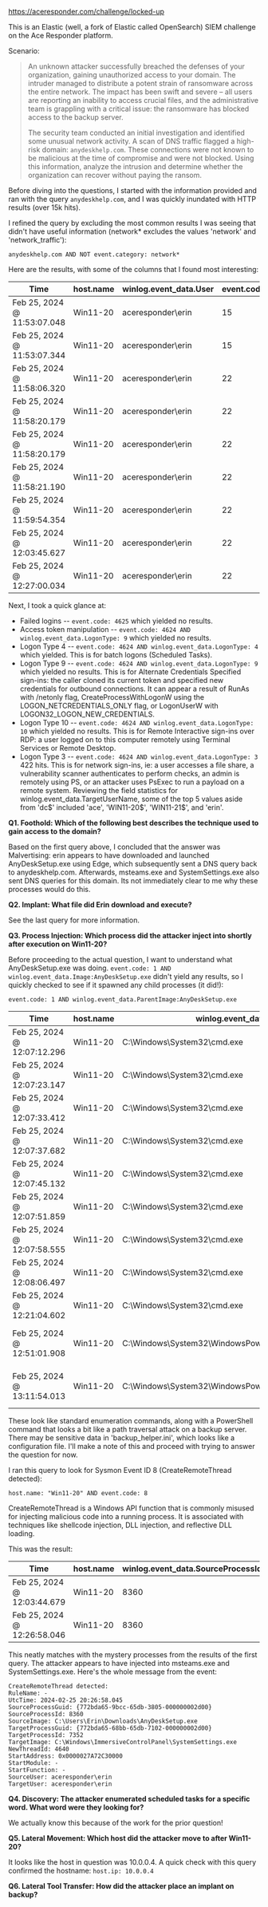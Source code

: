 https://aceresponder.com/challenge/locked-up

This is an Elastic (well, a fork of Elastic called OpenSearch) SIEM challenge on the Ace Responder platform.

Scenario:

>An unknown attacker successfully breached the defenses of your organization, gaining unauthorized access to your domain. The intruder managed to distribute a potent strain of ransomware across the entire network. The impact has been swift and severe – all users are reporting an inability to access crucial files, and the administrative team is grappling with a critical issue: the ransomware has blocked access to the backup server.
>
>The security team conducted an initial investigation and identified some unusual network activity. A scan of DNS traffic flagged a high-risk domain: `anydeskhelp.com`. These connections were not known to be malicious at the time of compromise and were not blocked. Using this information, analyze the intrusion and determine whether the organization can recover without paying the ransom.

Before diving into the questions, I started with the information provided and ran with the 
query `anydeskhelp.com`, and I was quickly inundated with HTTP results (over 15k hits). 

I refined the query by excluding the most common results I was seeing that didn't have useful information (network* excludes the values 'network' and 'network_traffic'):

```
anydeskhelp.com AND NOT event.category: network*
```

Here are the results, with some of the columns that I found most interesting:


| Time                         | host.name  | winlog.event_data.User | event.code | event.action                     | winlog.event_data.Image                                                         | winlog.event_data.Contents                                                                                                                                    |
|------------------------------|------------|-------------------------|------------|----------------------------------|----------------------------------------------------------------------------------|--------------------------------------------------------------------------------------------------------------------------------------------------------------|
| Feb 25, 2024 @ 11:53:07.048 | Win11-20   | aceresponder\erin       | 15         | File stream created (rule: FileCreateStreamHash) | C:\Program Files (x86)\Microsoft\Edge\Application\msedge.exe                      | [ZoneTransfer] ZoneId=3 ReferrerUrl=http://anydeskhelp.com:443/?tm=tt&ap=gads&aaid=ada8XDYJCV5Nw&gclid=EAIaIQobChMIprXBmp7HhAMV0ICOCB0QwgWsEAEYASAAEgJtjPD_BwE |
| Feb 25, 2024 @ 11:53:07.344 | Win11-20   | aceresponder\erin       | 15         | File stream created (rule: FileCreateStreamHash) | C:\Program Files (x86)\Microsoft\Edge\Application\msedge.exe                      | [ZoneTransfer] ZoneId=3 ReferrerUrl=http://anydeskhelp.com:443/?tm=tt&ap=gads&aaid=ada8XDYJCV5Nw&gclid=EAIaIQobChMIprXBmp7HhAMV0ICOCB0QwgWsEAEYASAAEgJtjPD_BwE HostUrl=http://anydeskhelp.com:443/AnyDeskSetup.exe |
| Feb 25, 2024 @ 11:58:06.320 | Win11-20   | aceresponder\erin       | 22         | Dns query (rule: DnsQuery)       | C:\Users\Erin\Downloads\AnyDeskSetup.exe                                         | -                                                                                                                                                            |
| Feb 25, 2024 @ 11:58:20.179 | Win11-20   | aceresponder\erin       | 22         | Dns query (rule: DnsQuery)       | C:\Users\Erin\Downloads\AnyDeskSetup.exe                                         | -                                                                                                                                                            |
| Feb 25, 2024 @ 11:58:20.179 | Win11-20   | aceresponder\erin       | 22         | Dns query (rule: DnsQuery)       | C:\Users\Erin\Downloads\AnyDeskSetup.exe                                         | -                                                                                                                                                            |
| Feb 25, 2024 @ 11:58:21.190 | Win11-20   | aceresponder\erin       | 22         | Dns query (rule: DnsQuery)       | C:\Users\Erin\Downloads\AnyDeskSetup.exe                                         | -                                                                                                                                                            |
| Feb 25, 2024 @ 11:59:54.354 | Win11-20   | aceresponder\erin       | 22         | Dns query (rule: DnsQuery)       | C:\Users\Erin\Downloads\AnyDeskSetup.exe                                         | -                                                                                                                                                            |
| Feb 25, 2024 @ 12:03:45.627 | Win11-20   | aceresponder\erin       | 22         | Dns query (rule: DnsQuery)       | C:\Program Files\WindowsApps\MicrosoftTeams_24004.1403.2634.2418_x64__8wekyb3d8bbwe\msteams.exe | -                                                                                                                                                            |
| Feb 25, 2024 @ 12:27:00.034 | Win11-20   | aceresponder\erin       | 22         | Dns query (rule: DnsQuery)       | C:\Windows\ImmersiveControlPanel\SystemSettings.exe                              | -                                                                                                                                                            |

Next, I took a quick glance at:

- Failed logins -- `event.code: 4625` which yielded no results.
- Access token manipulation -- `event.code: 4624 AND winlog.event_data.LogonType: 9` which yielded no results.
- Logon Type 4 -- `event.code: 4624 AND winlog.event_data.LogonType: 4` which yielded. This is for batch logons (Scheduled Tasks).
- Logon Type 9 -- `event.code: 4624 AND winlog.event_data.LogonType: 9` which yielded no results. This is for Alternate Credentials Specified sign-ins: the caller cloned its current token and specified new credentials for outbound connections. It can appear a result of RunAs with /netonly flag, CreateProcessWithLogonW using the LOGON_NETCREDENTIALS_ONLY flag, or LogonUserW with LOGON32_LOGON_NEW_CREDENTIALS.
- Logon Type 10 -- `event.code: 4624 AND winlog.event_data.LogonType: 10` which yielded no results. This is for Remote Interactive sign-ins over RDP: a user logged on to this computer remotely using Terminal Services or Remote Desktop.
- Logon Type 3 -- `event.code: 4624 AND winlog.event_data.LogonType: 3` 422 hits. This is for network sign-ins, ie: a user accesses a file share, a vulnerability scanner authenticates to perform checks, an admin is remotely using PS, or an attacker uses PsExec to run a payload on a remote system. Reviewing the field statistics for winlog.event_data.TargetUserName, some of the top 5 values aside from 'dc\$' included 'ace', 'WIN11-20\$', 'WIN11-21\$', and 'erin'.

**Q1. Foothold: Which of the following best describes the technique used to gain access to the domain?**

Based on the first query above, I concluded that the answer was Malvertising: erin appears to have downloaded and launched AnyDeskSetup.exe using Edge, which subsequently sent a DNS query back to anydeskhelp.com. Afterwards, msteams.exe and SystemSettings.exe also sent DNS queries for this domain. Its not immediately clear to me why these processes would do this.

**Q2. Implant: What file did Erin download and execute?**

See the last query for more information.

**Q3. Process Injection: Which process did the attacker inject into shortly after execution on Win11-20?**

Before proceeding to the actual question, I want to understand what AnyDeskSetup.exe was doing. `event.code: 1 AND winlog.event_data.Image:AnyDeskSetup.exe` didn't yield any results, so I quickly checked to see if it spawned any child processes (it did!):

```
event.code: 1 AND winlog.event_data.ParentImage:AnyDeskSetup.exe
```

| Time                        | host.name | winlog.event_data.Image                                   | winlog.event_data.CommandLine                                                                                                                                                                      |
| --------------------------- | --------- | --------------------------------------------------------- | -------------------------------------------------------------------------------------------------------------------------------------------------------------------------------------------------- |
| Feb 25, 2024 @ 12:07:12.296 | Win11-20  | C:\Windows\System32\cmd.exe                               | cmd /c whoami                                                                                                                                                                                      |
| Feb 25, 2024 @ 12:07:23.147 | Win11-20  | C:\Windows\System32\cmd.exe                               | cmd /c systeminfo                                                                                                                                                                                  |
| Feb 25, 2024 @ 12:07:33.412 | Win11-20  | C:\Windows\System32\cmd.exe                               | cmd /c whoami /all                                                                                                                                                                                 |
| Feb 25, 2024 @ 12:07:37.682 | Win11-20  | C:\Windows\System32\cmd.exe                               | cmd /c net user /domain                                                                                                                                                                            |
| Feb 25, 2024 @ 12:07:45.132 | Win11-20  | C:\Windows\System32\cmd.exe                               | cmd /c net user /domain                                                                                                                                                                            |
| Feb 25, 2024 @ 12:07:51.859 | Win11-20  | C:\Windows\System32\cmd.exe                               | cmd /c tasklist                                                                                                                                                                                    |
| Feb 25, 2024 @ 12:07:58.555 | Win11-20  | C:\Windows\System32\cmd.exe                               | cmd /c schtasks                                                                                                                                                                                    |
| Feb 25, 2024 @ 12:08:06.497 | Win11-20  | C:\Windows\System32\cmd.exe                               | cmd /c cmdkey /list                                                                                                                                                                                |
| Feb 25, 2024 @ 12:21:04.602 | Win11-20  | C:\Windows\System32\cmd.exe                               | cmd /c schtasks /QUERY \| findstr /I backup                                                                                                                                                        |
| Feb 25, 2024 @ 12:51:01.908 | Win11-20  | C:\Windows\System32\WindowsPowerShell\v1.0\powershell.exe | C:\Windows\System32\WindowsPowerShell\v1.0\powershell.exe -Command "Invoke-WebRequest -Uri 'http://10.0.0.4/backup_search.php?file=../../../../srv/nfs/Win11-20/Erin/Documents/backup_helper.ini'" |
| Feb 25, 2024 @ 13:11:54.013 | Win11-20  | C:\Windows\System32\WindowsPowerShell\v1.0\powershell.exe | C:\Windows\System32\WindowsPowerShell\v1.0\powershell.exe -Command "Invoke-WebRequest -Uri 'http://10.0.0.4/backup_search.php?file=../../../../srv/nfs/Win11-20/Erin/Documents/backup_helper.ini'" |

These look like standard enumeration commands, along with a PowerShell command that looks a bit like a path traversal attack on a backup server. There may be sensitive data in 'backup_helper.ini', which looks like a configuration file. I'll make a note of this and proceed with trying to answer the question for now.

I ran this query to look for Sysmon Event ID 8 (CreateRemoteThread detected):

```host.name: "Win11-20" AND event.code: 8```

CreateRemoteThread is a Windows API function that is commonly misused for injecting malicious code into a running process. It is associated with techniques like shellcode injection, DLL injection, and reflective DLL loading.

This was the result:

| Time                         | host.name  | winlog.event_data.SourceProcessId | winlog.event_data.SourceImage                            | winlog.event_data.TargetImage                                                          | winlog.event_data.TargetProcessId |
|------------------------------|------------|------------------------------------|---------------------------------------------------------|----------------------------------------------------------------------------------------|------------------------------------|
| Feb 25, 2024 @ 12:03:44.679 | Win11-20   | 8360                               | C:\Users\Erin\Downloads\AnyDeskSetup.exe                | C:\Program Files\WindowsApps\MicrosoftTeams_24004.1403.2634.2418_x64__8wekyb3d8bbwe\msteams.exe | 6176                               |
| Feb 25, 2024 @ 12:26:58.046 | Win11-20   | 8360                               | C:\Users\Erin\Downloads\AnyDeskSetup.exe                | C:\Windows\ImmersiveControlPanel\SystemSettings.exe                                    | 7352                               |

This neatly matches with the mystery processes from the results of the first query. The attacker appears to have injected into msteams.exe and SystemSettings.exe. Here's the whole message from the event:

```
CreateRemoteThread detected:
RuleName: -
UtcTime: 2024-02-25 20:26:58.045
SourceProcessGuid: {772bda65-9bcc-65db-3805-000000002d00}
SourceProcessId: 8360
SourceImage: C:\Users\Erin\Downloads\AnyDeskSetup.exe
TargetProcessGuid: {772bda65-68bb-65db-7102-000000002d00}
TargetProcessId: 7352
TargetImage: C:\Windows\ImmersiveControlPanel\SystemSettings.exe
NewThreadId: 4640
StartAddress: 0x0000027A72C30000
StartModule: -
StartFunction: -
SourceUser: aceresponder\erin
TargetUser: aceresponder\erin
```

**Q4. Discovery: The attacker enumerated scheduled tasks for a specific word. What word were they looking for?**

We actually know this because of the work for the prior question!

**Q5. Lateral Movement: Which host did the attacker move to after Win11-20?**

It looks like the host in question was 10.0.0.4. A quick check with this query confirmed the hostname: `host.ip: 10.0.0.4`

**Q6. Lateral Tool Transfer: How did the attacker place an implant on backup?**

